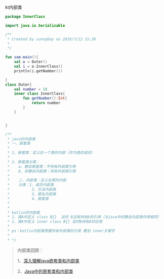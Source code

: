 kt内部类

```kotlin
package InnerClass

import java.io.Serializable

/**
 * Created by sunnyDay on 2019/7/12 15:30
 *
 */

fun sam.main(){
    val o = Outer()
    val i = o.InnerClass()
    println(i.getNumber())

}
class Outer{
    val number = 10
    inner class InnerClass{
        fun getNumber():Int{
            return number
        }
    }


}

/**
 * java的内部类
 * 一、嵌套类
 *
 * 1、嵌套类：定义在一个类的内部（作为类的成员）
 *
 * 2、嵌套类分类：
 *    a、静态嵌套类：不持有外部类引用
 *    b、非静态内部类：持有外部类引用
 *
 *    二、内部类：定义在累的内部
 *    分类：1、成员内部类
 *          2、方法内部类
 *          3、匿名内部类
 *          4、嵌套类
 *
 *
 * kotlin的内部类
 * 1、类A中定义 class B{}  这时 B没有持有A的引用（与java中的静态内部类作用相同）
 * 2、类A中定义 inner class B{} 这时B持有A的应用
 *
 * ps：kotlin内部类想要持有外部类的引用 要加 inner关键字
 *
 * */
```



> 内部类回顾：
>
> 1、[深入理解java嵌套类和内部类](https://blog.csdn.net/hguisu/article/details/7270086)
>
> 2、[Java中的嵌套类和内部类](https://www.cnblogs.com/littlepanpc/p/3778472.html)
